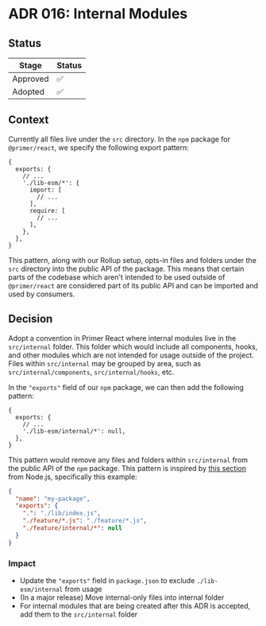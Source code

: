 # ADR 016: Internal Modules

## Status

| Stage    | Status |
| -------- | ------ |
| Approved | ✅     |
| Adopted  | ✅     |

## Context

Currently all files live under the `src` directory. In the `npm` package for `@primer/react`, we specify the following export pattern:

```json5
{
  exports: {
    // ...
    './lib-esm/*': {
      import: [
        // ...
      ],
      require: [
        // ...
      ],
    },
  },
}
```

This pattern, along with our Rollup setup, opts-in files and folders under the `src` directory into the public API of the package. This means that certain parts of the codebase which aren't intended to be used outside of `@primer/react` are considered part of its public API and can be imported and used by consumers.

## Decision

Adopt a convention in Primer React where internal modules live in the `src/internal` folder. This folder which would include all components, hooks, and other modules which are not intended for usage outside of the project. Files within `src/internal` may be grouped by area, such as `src/internal/components`, `src/internal/hooks`, etc.

In the `"exports"` field of our `npm` package, we can then add the following pattern:

```json5
{
  exports: {
    // ...
    './lib-esm/internal/*': null,
  },
}
```

This pattern would remove any files and folders within `src/internal` from the public API of the `npm` package. This pattern is inspired by [this section](https://nodejs.org/api/packages.html#package-entry-points) from Node.js, specifically this example:

```json
{
  "name": "my-package",
  "exports": {
    ".": "./lib/index.js",
    "./feature/*.js": "./feature/*.js",
    "./feature/internal/*": null
  }
}
```

### Impact

* Update the `"exports"` field in `package.json` to exclude `./lib-esm/internal` from usage
* (In a major release) Move internal-only files into internal folder
* For internal modules that are being created after this ADR is accepted, add them to the `src/internal` folder
